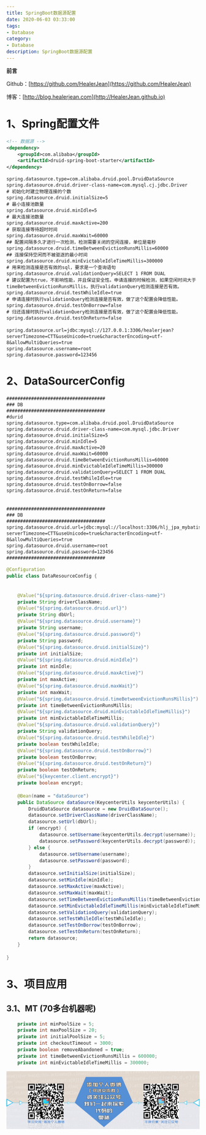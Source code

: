 ```yaml
---
title: SpringBoot数据源配置
date: 2020-06-03 03:33:00
tags: 
- Database
category: 
- Database
description: SpringBoot数据源配置
---
```


**前言**     

 Github：[https://github.com/HealerJean](https://github.com/HealerJean)         

 博客：[http://blog.healerjean.com](http://HealerJean.github.io)          





# 1、Spring配置文件

```xml
<!-- 数据源 -->
<dependency>
    <groupId>com.alibaba</groupId>
    <artifactId>druid-spring-boot-starter</artifactId>
</dependency>
```



```properties
spring.datasource.type=com.alibaba.druid.pool.DruidDataSource
spring.datasource.druid.driver-class-name=com.mysql.cj.jdbc.Driver
# 初始化时建立物理连接的个数
spring.datasource.druid.initialSize=5
# 最小连接池数量
spring.datasource.druid.minIdle=5
# 最大连接池数量
spring.datasource.druid.maxActive=200
# 获取连接等待超时时间
spring.datasource.druid.maxWait=60000
## 配置间隔多久才进行一次检测，检测需要关闭的空闲连接，单位是毫秒
spring.datasource.druid.timeBetweenEvictionRunsMillis=60000
## 连接保持空闲而不被驱逐的最小时间
spring.datasource.druid.minEvictableIdleTimeMillis=300000
# 用来检测连接是否有效的sql，要求是一个查询语句
spring.datasource.druid.validationQuery=SELECT 1 FROM DUAL
# 建议配置为true，不影响性能，并且保证安全性。申请连接的时候检测，如果空闲时间大于timeBetweenEvictionRunsMillis，执行validationQuery检测连接是否有效。
spring.datasource.druid.testWhileIdle=true
# 申请连接时执行validationQuery检测连接是否有效，做了这个配置会降低性能。
spring.datasource.druid.testOnBorrow=false
# 归还连接时执行validationQuery检测连接是否有效，做了这个配置会降低性能。
spring.datasource.druid.testOnReturn=false

spring.datasource.url=jdbc:mysql://127.0.0.1:3306/healerjean?serverTimezone=CTT&useUnicode=true&characterEncoding=utf-8&allowMultiQueries=true
spring.datasource.username=root
spring.datasource.password=123456
```



# 2、DataSourcerConfig

```properties
####################################
### DB
####################################
#durid
spring.datasource.type=com.alibaba.druid.pool.DruidDataSource
spring.datasource.druid.driver-class-name=com.mysql.jdbc.Driver
spring.datasource.druid.initialSize=5
spring.datasource.druid.minIdle=5
spring.datasource.druid.maxActive=20
spring.datasource.druid.maxWait=60000
spring.datasource.druid.timeBetweenEvictionRunsMillis=60000
spring.datasource.druid.minEvictableIdleTimeMillis=300000
spring.datasource.druid.validationQuery=SELECT 1 FROM DUAL
spring.datasource.druid.testWhileIdle=true
spring.datasource.druid.testOnBorrow=false
spring.datasource.druid.testOnReturn=false


####################################
### DB
####################################
spring.datasource.druid.url=jdbc:mysql://localhost:3306/hlj_jpa_mybatis_plus?serverTimezone=CTT&useUnicode=true&characterEncoding=utf-8&allowMultiQueries=true
spring.datasource.druid.username=root
spring.datasource.druid.password=123456
####################################

```



```java
@Configuration
public class DataResourceConfig {
	
	
	@Value("${spring.datasource.druid.driver-class-name}")
	private String driverClassName;
	@Value("${spring.datasource.druid.url}")
	private String dbUrl;
	@Value("${spring.datasource.druid.username}")
	private String username;
	@Value("${spring.datasource.druid.password}")
	private String password;
	@Value("${spring.datasource.druid.initialSize}")
	private int initialSize;
	@Value("${spring.datasource.druid.minIdle}")
	private int minIdle;
	@Value("${spring.datasource.druid.maxActive}")
	private int maxActive;
	@Value("${spring.datasource.druid.maxWait}")
	private int maxWait;
	@Value("${spring.datasource.druid.timeBetweenEvictionRunsMillis}")
	private int timeBetweenEvictionRunsMillis;
	@Value("${spring.datasource.druid.minEvictableIdleTimeMillis}")
	private int minEvictableIdleTimeMillis;
	@Value("${spring.datasource.druid.validationQuery}")
	private String validationQuery;
	@Value("${spring.datasource.druid.testWhileIdle}")
	private boolean testWhileIdle;
	@Value("${spring.datasource.druid.testOnBorrow}")
	private boolean testOnBorrow;
	@Value("${spring.datasource.druid.testOnReturn}")
	private boolean testOnReturn;
	@Value("${keycenter.client.encrypt}")
	private boolean encrypt;
	
	@Bean(name = "dataSource")
	public DataSource dataSource(KeycenterUtils keycenterUtils) {
		DruidDataSource datasource = new DruidDataSource();
		datasource.setDriverClassName(driverClassName);
		datasource.setUrl(dbUrl);
		if (encrypt) {
			datasource.setUsername(keycenterUtils.decrypt(username));
			datasource.setPassword(keycenterUtils.decrypt(password));
		} else {
			datasource.setUsername(username);
			datasource.setPassword(password);
		}
		datasource.setInitialSize(initialSize);
		datasource.setMinIdle(minIdle);
		datasource.setMaxActive(maxActive);
		datasource.setMaxWait(maxWait);
		datasource.setTimeBetweenEvictionRunsMillis(timeBetweenEvictionRunsMillis);
		datasource.setMinEvictableIdleTimeMillis(minEvictableIdleTimeMillis);
		datasource.setValidationQuery(validationQuery);
		datasource.setTestWhileIdle(testWhileIdle);
		datasource.setTestOnBorrow(testOnBorrow);
		datasource.setTestOnReturn(testOnReturn);
		return datasource;
	}
	
}
```

# 3、项目应用

## 3.1、MT (70多台机器呢)

```java
    private int minPoolSize = 5;
    private int maxPoolSize = 20;
    private int initialPoolSize = 5;
    private int checkoutTimeout = 3000;
    private boolean removeAbandoned = true;
    private int timeBetweenEvictionRunsMillis = 600000;
    private int minEvictableIdleTimeMillis = 300000;
```



























![ContactAuthor](https://raw.githubusercontent.com/HealerJean/HealerJean.github.io/master/assets/img/artical_bottom.jpg)





<link rel="stylesheet" href="https://unpkg.com/gitalk/dist/gitalk.css">

<script src="https://unpkg.com/gitalk@latest/dist/gitalk.min.js"></script> 
<div id="gitalk-container"></div>    
 <script type="text/javascript">
    var gitalk = new Gitalk({
		clientID: `1d164cd85549874d0e3a`,
		clientSecret: `527c3d223d1e6608953e835b547061037d140355`,
		repo: `HealerJean.github.io`,
		owner: 'HealerJean',
		admin: ['HealerJean'],
		id: '2JmawADTILxFblYn',
    });
    gitalk.render('gitalk-container');
</script> 
